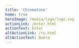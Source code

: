 ```yaml
---
title: 'Chromatone'
home: true
heroImage: /media/logo/logo.svg
actionLink: /enter.html
actionText: Enter
altActionLink: /ru.html
altActionText: Войти
---
```

